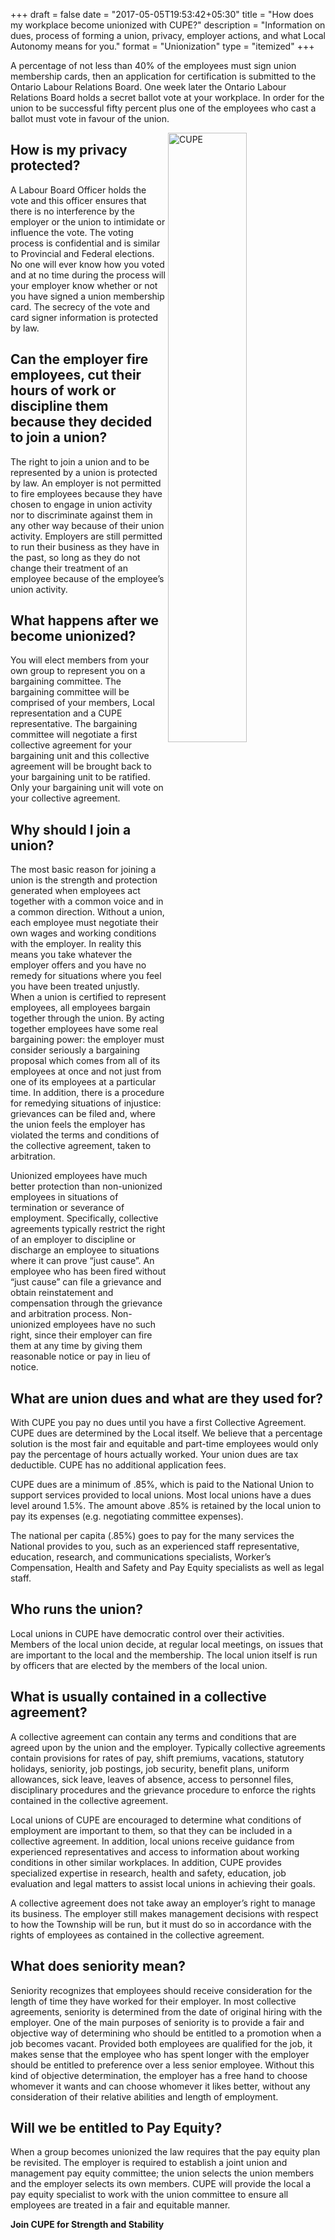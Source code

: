 +++
draft = false
date = "2017-05-05T19:53:42+05:30"
title = "How does my workplace become unionized with CUPE?"
description = "Information on dues, process of forming a union, privacy, employer actions, and what Local Autonomy means for you."
format = "Unionization"
type = "itemized"
+++

A percentage of not less than 40% of the employees must sign union membership cards, then an application for certification is submitted to the Ontario Labour Relations Board.  One week later the Ontario Labour Relations Board holds a secret ballot vote at your workplace.  In order for the union to be successful fifty percent plus one of the employees who cast a ballot must vote in favour of the union.


<!--more-->


<img src="/img/CUPE-logo.jpg" alt="CUPE" align="right" style="width: 50%;"/>

## How is my privacy protected?

A Labour Board Officer holds the vote and this officer ensures that there is no interference by the employer or the union to intimidate or influence the vote.  The voting process is confidential and is similar to Provincial and Federal elections.  No one will ever know how you voted and at no time during the process will your employer know whether or not you have signed a union membership card.  The secrecy of the vote and card signer information is protected by law.

## Can the employer fire employees, cut their hours of work or discipline them because they decided to join a union?

The right to join a union and to be represented by a union is protected by law.  An employer is not permitted to fire employees because they have chosen to engage in union activity nor to discriminate against them in any other way because of their union activity.  Employers are still permitted to run their business as they have in the past, so long as they do not change their treatment of an employee because of the employee’s union activity.

## What happens after we become unionized?

You will elect members from your own group to represent you on a bargaining committee.  The bargaining committee will be comprised of your members, Local representation and a CUPE representative.  The bargaining committee will negotiate a first collective agreement for your bargaining unit and this collective agreement will be brought back to your bargaining unit to be ratified.  Only your bargaining unit will vote on your collective agreement.

## Why should I join a union?

The most basic reason for joining a union is the strength and protection generated when employees act together with a common voice and in a common direction.  Without a union, each employee must negotiate their own wages and working conditions with the employer.  In reality this means you take whatever the employer offers and you have no remedy for situations where you feel you have been treated unjustly.  When a union is certified to represent employees, all employees bargain together through the union.  By acting together employees have some real bargaining power:  the employer must consider seriously a bargaining proposal which comes from all of its employees at once and not just from one of its employees at a particular time.  In addition, there is a procedure for remedying situations of injustice: grievances can be filed and, where the union feels the employer has violated the terms and conditions of the collective agreement, taken to arbitration.

Unionized employees have much better protection than non-unionized employees in situations of termination or severance of employment.  Specifically, collective agreements typically restrict the right of an employer to discipline or discharge an employee to situations where it can prove “just cause”.  An employee who has been fired without “just cause” can file a grievance and obtain reinstatement and compensation through the grievance and arbitration process.  Non-unionized employees have no such right, since their employer can fire them at any time by giving them reasonable notice or pay in lieu of notice.


## What are union dues and what are they used for?

With CUPE you pay no dues until you have a first Collective Agreement.  CUPE dues are determined by the Local itself.  We believe that a percentage solution is the most fair and equitable and part-time employees would only pay the percentage of hours actually worked.  Your union dues are tax deductible.  CUPE has no additional application fees.

CUPE dues are a minimum of .85%, which is paid to the National Union to support services provided to local unions.  Most local unions have a dues level around 1.5%.  The amount above .85% is retained by the local union to pay its expenses (e.g. negotiating committee expenses).

The national per capita (.85%) goes to pay for the many services the National provides to you, such as an experienced staff representative, education, research, and communications specialists, Worker’s Compensation, Health and Safety and Pay Equity specialists as well as legal staff.

## Who runs the union?

Local unions in CUPE have democratic control over their activities.  Members of the local union decide, at regular local meetings, on issues that are important to the local and the membership.  The local union itself is run by officers that are elected by the members of the local union.

## What is usually contained in a collective agreement?

A collective agreement can contain any terms and conditions that are agreed upon by the union and the employer.  Typically collective agreements contain provisions for rates of pay, shift premiums, vacations, statutory holidays, seniority, job postings, job security, benefit plans, uniform allowances, sick leave, leaves of absence, access to personnel files, disciplinary procedures and the grievance procedure to enforce the rights contained in the collective agreement.

Local unions of CUPE are encouraged to determine what conditions of employment are important to them, so that they can be included in a collective agreement.  In addition, local unions receive guidance from experienced representatives and access to information about working conditions in other similar workplaces.  In addition, CUPE provides specialized expertise in research, health and safety, education, job evaluation and legal matters to assist local unions in achieving their goals.

A collective agreement does not take away an employer’s right to manage its business.  The employer still makes management decisions with respect to how the Township will be run, but it must do so in accordance with the rights of employees as contained in the collective agreement.

## What does seniority mean?

Seniority recognizes that employees should receive consideration for the length of time they have worked for their employer.  In most collective agreements, seniority is determined from the date of original hiring with the employer.  One of the main purposes of seniority is to provide a fair and objective way of determining who should be entitled to a promotion when a job becomes vacant.  Provided both employees are qualified for the job, it makes sense that the employee who has spent longer with the employer should be entitled to preference over a less senior employee.  Without this kind of objective determination, the employer has a free hand to choose whomever it wants and can choose whomever it likes better, without any consideration of their relative abilities and length of employment.

## Will we be entitled to Pay Equity?

When a group becomes unionized the law requires that the pay equity plan be revisited.  The employer is required to establish a joint union and management pay equity committee; the union selects the union members and the employer selects its own members.  CUPE will provide the local a pay equity specialist to work with the union committee to ensure all employees are treated in a fair and equitable manner.


**Join CUPE for Strength and Stability**


